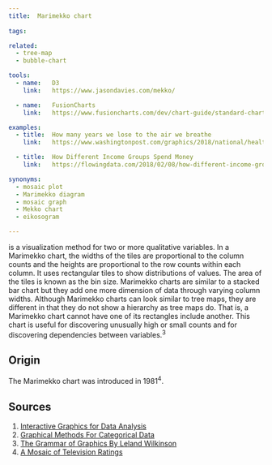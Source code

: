 ```yaml
---
title:  Marimekko chart
  
tags:

related:
  - tree-map
  - bubble-chart

tools:
  - name:   D3
    link:   https://www.jasondavies.com/mekko/

  - name:   FusionCharts
    link:   https://www.fusioncharts.com/dev/chart-guide/standard-charts/marimekko-chart

examples:
  - title:  How many years we lose to the air we breathe
    link:   https://www.washingtonpost.com/graphics/2018/national/health-science/lost-years/?noredirect=on&utm_term=.bd1237ceb18d

  - title:  How Different Income Groups Spend Money
    link:   https://flowingdata.com/2018/02/08/how-different-income-groups-spend-money/

synonyms:
  - mosaic plot
  - Marimekko diagram
  - mosaic graph
  - Mekko chart
  - eikosogram

---
```


is a visualization method for two or more qualitative variables. In a Marimekko chart, the widths of the tiles are proportional to the column counts and the heights are proportional to the row counts within each column. It uses rectangular tiles to show distributions of values. The area of the tiles is known as the bin size. Marimekko charts are similar to a stacked bar chart but they add one more dimension of data through varying column widths. Although Marimekko charts can look similar to tree maps, they are different in that they do not show a hierarchy as tree maps do. That is, a Marimekko chart cannot have one of its rectangles include another. This chart is useful for discovering unusually high or small counts and for discovering dependencies between variables.<sup>3</sup>

<!--more-->

## Origin
The Marimekko chart was introduced in 1981<sup>4</sup>.

## Sources
1. [Interactive Graphics for Data Analysis](https://books.google.com.ua/books?id=xHIH1Q47FeoC)
2. [Graphical Methods For Categorical Data](http://datavis.ca/papers/sugi/sugi17.pdf)
3. [The Grammar of Graphics By Leland Wilkinson](https://books.google.com/books?id=ZiwLCAAAQBAJ)
4. [A Mosaic of Television Ratings](https://www.jstor.org/stable/2683556)


